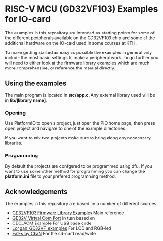# RISC-V MCU (GD32VF103) Examples for IO-card

The examples in this repository are intended as starting points for some of the different peripherals available on the GD32VF103 chip and some of the additional hardware on the IO-card used in some courses at KTH. 

To make getting started as easy as possible the examples in general only include the most basic settings to make a peripheral work. To go further you will need to either look at the firmware library examples which are much more comprehensive, or reference the manual directly. 

## Using the examples

The main program is located in **src/app.c**. Any external library used will be in **lib/[library name]**.

### Opening

Use PlatformIO to open a project, just open the PIO home page, then press open project and navigate to one of the example directories.

If you want to mix two projects make sure to bring along any neccessary libraries.

### Programming

By default the projects are confgured to be programmed using dfu.
If you want to use some other method for programming you can change the **platform.ini** file to your prefered programming method.

## Acknowledgements

The examples in this repository are based on a number of different sources. 

* [GD32VF103 Firmware Library Examples](https://github.com/riscv-mcu/GD32VF103_Firmware_Library) Main reference
* [GD32V Virtual Com Port](https://github.com/linusreM/GD32V-Virtual-COM-Port) in turn based on
* [CDC_ACM Example](https://github.com/riscv-mcu/GD32VF103_Demo_Suites/tree/master/GD32VF103C_START_Demo_Suites/Projects/04_USBFS/Device/CDC_ACM) For USB base code 
* [Longan_GD32VF_examples](https://github.com/sipeed/Longan_GD32VF_examples) For LCD and RGB-led 
* [FatFs by ChaN](http://elm-chan.org/fsw/ff/00index_e.html) For the sd-card read/write

